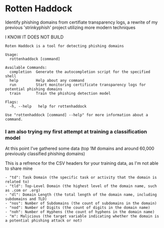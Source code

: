 # Rotten Haddock

Identify phishing domains from certifiate transparency logs, a rewrite of my previous 'strinkyphish' project utilizing more modern techniques

I KNOW IT DOES NOT BUILD

```
Roten Haddock is a tool for detecting phishing domains

Usage:
  rottenhaddock [command]

Available Commands:
  completion  Generate the autocompletion script for the specified shell
  help        Help about any command
  run         Start monitoring certificate transparency logs for potential phishing domains
  train       Train the phishing detection model

Flags:
  -h, --help   help for rottenhaddock

Use "rottenhaddock [command] --help" for more information about a command.
```


### I am also trying my first attempt at training a classification model

At this point I've gathered some data (top 1M domains and around 60,000 previously classified phishing domains)

This is a refrence for the CSV headers for your training data, as I'm not able to share mine
```
- "td": Task Domain (the specific task or activity that the domain is related to)
- "tld": Top-Level Domain (the highest level of the domain name, such as .com or .org)
- "dl": Domain Length (the total length of the domain name, including subdomains and TLD)
- "nos": Number of Subdomains (the count of subdomains in the domain)
- "nod": Number of Digits (the count of digits in the domain name)
- "noh": Number of Hyphens (the count of hyphens in the domain name)
- "m": Malicious (the target variable indicating whether the domain is a potential phishing attack or not)
```
